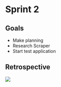 # Sprint 2
## Goals
- Make planning
- Research Scraper
- Start test application

## Retrospective
![](https://cdn.discordapp.com/attachments/998842447754952748/1118874603264163901/Retrospective_Sprint_2.png)
